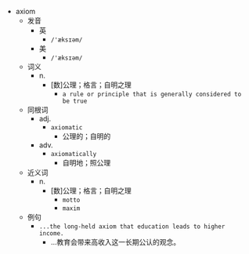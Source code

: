 - axiom
  - 发音
    - 英
      - `/'æksɪəm/`
    - 美
      - `/'æksɪəm/`
  - 词义
    - n.
      - [数]公理；格言；自明之理
        - `a rule or principle that is generally considered to be true`
  - 同根词
    - adj.
      - `axiomatic`
        - 公理的；自明的
    - adv.
      - `axiomatically`
        - 自明地；照公理
  - 近义词
    - n.
      - [数]公理；格言；自明之理
        - `motto`
        - `maxim`
  - 例句
    - `...the long-held axiom that education leads to higher income.`
      - ...教育会带来高收入这一长期公认的观念。

